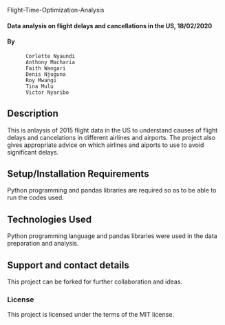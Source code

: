  Flight-Time-Optimization-Analysis
 
#### Data analysis on flight delays and cancellations in the US, 18/02/2020
#### By 
          Corlette Nyaundi
          Anthony Macharia
          Faith Wangari
          Denis Njuguna
          Roy Mwangi
          Tina Mulu
          Victor Nyaribo
          
## Description
This is anlaysis of 2015 flight data in the US to understand causes of flight delays and cancelations in different airlines and airports. The project also gives appropriate advice on which airlines and aiports to use to avoid significant delays.
## Setup/Installation Requirements
Python programming and pandas libraries are required so as to be able to run the codes used.
## Technologies Used
Python programming language and pandas libraries were used in the data preparation and analysis.
## Support and contact details
This project can be forked for further collaboration and ideas.
### License
This project is licensed under the terms of the MIT license.

  
